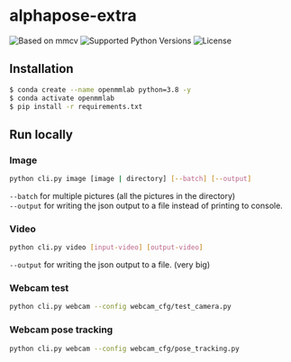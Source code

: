 # alphapose-extra

![Based on `mmcv`](https://img.shields.io/badge/based%20on-mmcv-blueviolet?style=flat-square) ![Supported Python Versions](https://img.shields.io/pypi/pyversions/mmcv?style=flat-square) ![License](https://img.shields.io/github/license/91b4dd62/alphapose-extra?style=flat-square)

## Installation

```bash
$ conda create --name openmmlab python=3.8 -y
$ conda activate openmmlab
$ pip install -r requirements.txt
```

## Run locally

### Image

```sh
python cli.py image [image | directory] [--batch] [--output]
```
`--batch` for multiple pictures (all the pictures in the directory)  
`--output` for writing the json output to a file instead of printing to console.

### Video

```sh
python cli.py video [input-video] [output-video]
```
`--output` for writing the json output to a file. (very big)

### Webcam test

```sh
python cli.py webcam --config webcam_cfg/test_camera.py
```

### Webcam pose tracking

```sh
python cli.py webcam --config webcam_cfg/pose_tracking.py
```
